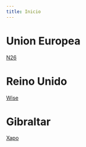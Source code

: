 ```yaml
---
title: Inicio
---
```


# Union Europea

[N26](https://n26.com/)

# Reino Unido

[Wise](https://wise.com/)

# Gibraltar

[Xapo](https://www.xapobank.com/)
